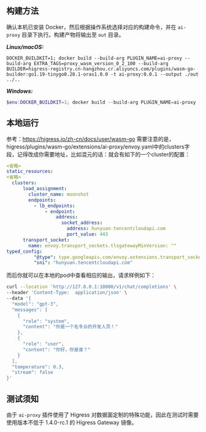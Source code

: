 ## 构建方法

确认本机已安装 Docker，然后根据操作系统选择对应的构建命令，并在 `ai-proxy` 目录下执行。构建产物将输出至 `out` 目录。

***Linux/macOS:***

```shell
DOCKER_BUILDKIT=1; docker build --build-arg PLUGIN_NAME=ai-proxy --build-arg EXTRA_TAGS=proxy_wasm_version_0_2_100 --build-arg BUILDER=higress-registry.cn-hangzhou.cr.aliyuncs.com/plugins/wasm-go-builder:go1.19-tinygo0.28.1-oras1.0.0 -t ai-proxy:0.0.1 --output ./out ../..
```

***Windows:***

```powershell
$env:DOCKER_BUILDKIT=1; docker build --build-arg PLUGIN_NAME=ai-proxy --build-arg EXTRA_TAGS=proxy_wasm_version_0_2_100 --build-arg BUILDER=higress-registry.cn-hangzhou.cr.aliyuncs.com/plugins/wasm-go-builder:go1.19-tinygo0.28.1-oras1.0.0 -t ai-proxy:0.0.1 --output .\out ..\..
```

## 本地运行
参考：https://higress.io/zh-cn/docs/user/wasm-go
需要注意的是，higress/plugins/wasm-go/extensions/ai-proxy/envoy.yaml中的clusters字段，记得改成你需要地址，比如混元的话：就会有如下的一个cluster的配置：
```yaml
<省略>
static_resources:
<省略>
  clusters:
      load_assignment:
        cluster_name: moonshot
        endpoints:
          - lb_endpoints:
              - endpoint:
                  address:
                    socket_address:
                      address: hunyuan.tencentcloudapi.com
                      port_value: 443
      transport_socket:
        name: envoy.transport_sockets.tlsgatewayMinVersion: ""
typed_config:
          "@type": type.googleapis.com/envoy.extensions.transport_sockets.tls.v3.UpstreamTlsContext
          "sni": "hunyuan.tencentcloudapi.com"
```

而后你就可以在本地的pod中查看相应的输出，请求样例如下：
```sh
curl --location 'http://127.0.0.1:10000/v1/chat/completions' \
--header 'Content-Type:  application/json' \
--data '{
  "model": "gpt-3",
  "messages": [
    {
      "role": "system",
      "content": "你是一个名专业的开发人员！"
    },
    {
      "role": "user",
      "content": "你好，你是谁？"
    }
  ],
  "temperature": 0.3,
  "stream": false
}'
```

## 测试须知

由于 `ai-proxy` 插件使用了 Higress 对数据面定制的特殊功能，因此在测试时需要使用版本不低于 1.4.0-rc.1 的 Higress Gateway 镜像。
